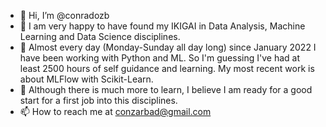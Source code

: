 - 👋 Hi, I’m @conradozb
- 👀 I am very happy to have found my IKIGAI in Data Analysis,  Machine Learning and Data Science disciplines.
- 🌱 Almost every day (Monday-Sunday all day long) since January 2022 I have been working with Python and ML. So I'm guessing I've had at least 2500 hours of self guidance and learning. My most recent work is about MLFlow with Scikit-Learn.
- 💞️ Although there is much more to learn, I believe I am ready for a good start for a first job into this disciplines. 
- 📫 How to reach me at conzarbad@gmail.com

<!---
conradozb/conradozb is a ✨ special ✨ repository because its `README.md` (this file) appears on your GitHub profile.
You can click the Preview link to take a look at your changes.
--->
